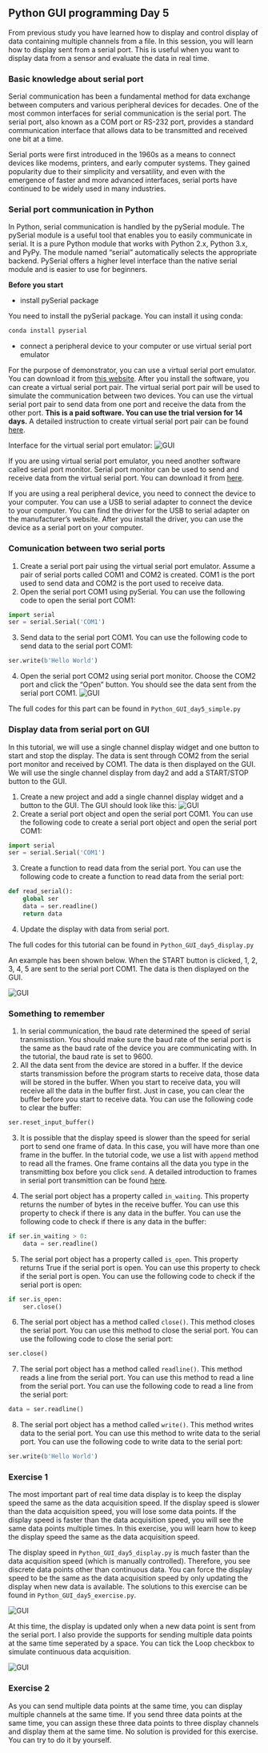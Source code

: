 ## Python GUI programming Day 5
From previous study you have learned how to display and control display of data containing multiple channels from a file. In this session, you will learn how to display sent from a serial port. This is useful when you want to display data from a sensor and evaluate the data in real time.

### **Basic knowledge about serial port**
Serial communication has been a fundamental method for data exchange between computers and various peripheral devices for decades. One of the most common interfaces for serial communication is the serial port. The serial port, also known as a COM port or RS-232 port, provides a standard communication interface that allows data to be transmitted and received one bit at a time.

Serial ports were first introduced in the 1960s as a means to connect devices like modems, printers, and early computer systems. They gained popularity due to their simplicity and versatility, and even with the emergence of faster and more advanced interfaces, serial ports have continued to be widely used in many industries.

### **Serial port communication in Python**
In Python, serial communication is handled by the pySerial module. The pySerial module is a useful tool that enables you to easily communicate in serial. It is a pure Python module that works with Python 2.x, Python 3.x, and PyPy. The module named “serial” automatically selects the appropriate backend. PySerial offers a higher level interface than the native serial module and is easier to use for beginners.

**Before you start**

* install pySerial package

You need to install the pySerial package. You can install it using conda:

```python
conda install pyserial
```
* connect a peripheral device to your computer or use virtual serial port emulator

For the purpose of demonstrator, you can use a virtual serial port emulator. You can download it from [this website](https://www.virtual-serial-port.org/). After you install the software, you can create a virtual serial port pair. The virtual serial port pair will be used to simulate the communication between two devices. You can use the virtual serial port pair to send data from one port and receive the data from the other port. **This is a paid software. You can use the trial version for 14 days.** A detailed instruction to create virtual serial port pair can be found [here](https://www.virtual-serial-port.org/articles/configure-virtual-serial-ports/).

Interface for the virtual serial port emulator:
![GUI](/Resources/VSPD.webp "Main Window")

If you are using virtual serial port emulator, you need another software called serial port monitor. Serial port monitor can be used to send and receive data from the virtual serial port. You can download it from [here](http://www.alithon.com/downloads).

If you are using a real peripheral device, you need to connect the device to your computer. You can use a USB to serial adapter to connect the device to your computer. You can find the driver for the USB to serial adapter on the manufacturer’s website. After you install the driver, you can use the device as a serial port on your computer.

### **Comunication between two serial ports**

1. Create a serial port pair using the virtual serial port emulator. Assume a pair of serial ports called COM1 and COM2 is created. COM1 is the port used to send data and COM2 is the port used to receive data.
2. Open the serial port COM1 using pySerial. You can use the following code to open the serial port COM1:

```python
import serial
ser = serial.Serial('COM1')
```
3. Send data to the serial port COM1. You can use the following code to send data to the serial port COM1:

```python
ser.write(b'Hello World')
```
4. Open the serial port COM2 using serial port monitor. Choose the COM2 port and click the “Open” button. You should see the data sent from the serial port COM1.
![GUI](/Resources/Serial_port_monitor.jpg "Main Window")

The full codes for this part can be found in `Python_GUI_day5_simple.py`

### **Display data from serial port on GUI**

In this tutorial, we will use a single channel display widget and one button to start and stop the display. The data is sent through COM2 from the serial port monitor and received by COM1. The data is then displayed on the GUI. We will use the single channel display from day2 and add a START/STOP button to the GUI.

1. Create a new project and add a single channel display widget and a button to the GUI. The GUI should look like this:
![GUI](/Resources/single_channel_serial_port.jpg "Main Window")
2. Create a serial port object and open the serial port COM1. You can use the following code to create a serial port object and open the serial port COM1:

```python
import serial
ser = serial.Serial('COM1')
```
3. Create a function to read data from the serial port. You can use the following code to create a function to read data from the serial port:

```python
def read_serial():
    global ser
    data = ser.readline()
    return data
```
4. Update the display with data from serial port.

The full codes for this tutorial can be found in `Python_GUI_day5_display.py`

An example has been shown below. When the START button is clicked, 1, 2, 3, 4, 5 are sent to the serial port COM1. The data is then displayed on the GUI.

![GUI](/Resources/single_channel_serial_port_display.gif "Main Window")

### **Something to remember**

1. In serial communication, the baud rate determined the speed of serial transmisstion. You should make sure the baud rate of the serial port is the same as the baud rate of the device you are communicating with. In the tutorial, the baud rate is set to 9600.
2. All the data sent from the device are stored in a buffer. If the device starts transmission before the program starts to receive data, those data will be stored in the buffer. When you start to receive data, you will receive all the data in the buffer first. Just in case, you can clear the buffer before you start to receive data. You can use the following code to clear the buffer:

```python
ser.reset_input_buffer()
```
3. It is possible that the display speed is slower than the speed for serial port to send one frame of data. In this case, you will have more than one frame in the buffer. In the tutorial code, we use a list with `append` method to read all the frames. One frame contains all the data you type in the transmitting box before you click `send`. A detailed introduction to frames in serial port transmittion can be found [here](https://www3.nd.edu/~lemmon/courses/ee224/web-manual/web-manual/lab12/node2.html#:~:text=A%20frame%20is%20a%20set,the%20end%20of%20a%20frame.).

4. The serial port object has a property called `in_waiting`. This property returns the number of bytes in the receive buffer. You can use this property to check if there is any data in the buffer. You can use the following code to check if there is any data in the buffer:

```python
if ser.in_waiting > 0:
    data = ser.readline()
```
5. The serial port object has a property called `is_open`. This property returns True if the serial port is open. You can use this property to check if the serial port is open. You can use the following code to check if the serial port is open:

```python
if ser.is_open:
    ser.close()
```
6. The serial port object has a method called `close()`. This method closes the serial port. You can use this method to close the serial port. You can use the following code to close the serial port:

```python
ser.close()
```
7. The serial port object has a method called `readline()`. This method reads a line from the serial port. You can use this method to read a line from the serial port. You can use the following code to read a line from the serial port:

```python
data = ser.readline()
```
8. The serial port object has a method called `write()`. This method writes data to the serial port. You can use this method to write data to the serial port. You can use the following code to write data to the serial port:

```python
ser.write(b'Hello World')
```

### **Exercise 1**
The most important part of real time data display is to keep the display speed the same as the data acquisition speed. If the display speed is slower than the data acquisition speed, you will lose some data points. If the display speed is faster than the data acquisition speed, you will see the same data points multiple times. In this exercise, you will learn how to keep the display speed the same as the data acquisition speed.

The display speed in `Python_GUI_day5_display.py` is much faster than the data acquisition speed (which is manually controlled). Therefore, you see discrete data points other than continuous data. You can force the display speed to be the same as the data acquisition speed by only updating the display when new data is available. The solutions to this exercise can be found in `Python_GUI_day5_exercise.py`.

![GUI](/Resources/single_channel_serial_port_display2.gif "Main Window")

At this time, the display is updated only when a new data point is sent from the serial port. I also provide the supports for sending multiple data points at the same time seperated by a space. You can tick the Loop checkbox to simulate continuous data acquisition. 

![GUI](/Resources/single_channel_serial_port_display3.gif "Main Window")

### **Exercise 2**
As you can send multiple data points at the same time, you can display multiple channels at the same time. If you send three data points at the same time, you can assign these three data points to three display channels and display them at the same time. No solution is provided for this exercise. You can try to do it by yourself.

